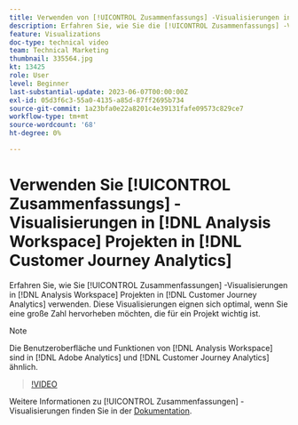 ```yaml
---
title: Verwenden von [!UICONTROL Zusammenfassungs] -Visualisierungen in [!DNL Analysis Workspace] Projekten
description: Erfahren Sie, wie Sie die [!UICONTROL Zusammenfassungs] -Visualisierungen in [!DNL Analysis Workspace] Projekten in [!DNL Customer Journey Analytics] verwenden.
feature: Visualizations
doc-type: technical video
team: Technical Marketing
thumbnail: 335564.jpg
kt: 13425
role: User
level: Beginner
last-substantial-update: 2023-06-07T00:00:00Z
exl-id: 05d3f6c3-55a0-4135-a85d-87ff2695b734
source-git-commit: 1a23bfa0e22a8201c4e39131fafe09573c829ce7
workflow-type: tm+mt
source-wordcount: '68'
ht-degree: 0%

---
```


# Verwenden Sie [!UICONTROL Zusammenfassungs] -Visualisierungen in [!DNL Analysis Workspace] Projekten in [!DNL Customer Journey Analytics]

Erfahren Sie, wie Sie [!UICONTROL Zusammenfassungen] -Visualisierungen in [!DNL Analysis Workspace] Projekten in [!DNL Customer Journey Analytics] verwenden. Diese Visualisierungen eignen sich optimal, wenn Sie eine große Zahl hervorheben möchten, die für ein Projekt wichtig ist.

>[!NOTE]
>
>Die Benutzeroberfläche und Funktionen von [!DNL Analysis Workspace] sind in [!DNL Adobe Analytics] und [!DNL Customer Journey Analytics] ähnlich.

>[!VIDEO](https://video.tv.adobe.com/v/335564/?quality=12&learn=on)

Weitere Informationen zu [!UICONTROL Zusammenfassungen] -Visualisierungen finden Sie in der [Dokumentation](https://experienceleague.adobe.com/docs/analytics-platform/using/cja-workspace/visualizations/summary-number-change.html).
